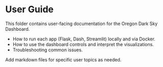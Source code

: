 # User Guide

This folder contains user-facing documentation for the Oregon Dark Sky Dashboard.

- How to run each app (Flask, Dash, Streamlit) locally and via Docker.
- How to use the dashboard controls and interpret the visualizations.
- Troubleshooting common issues.

Add markdown files for specific user topics as needed.
